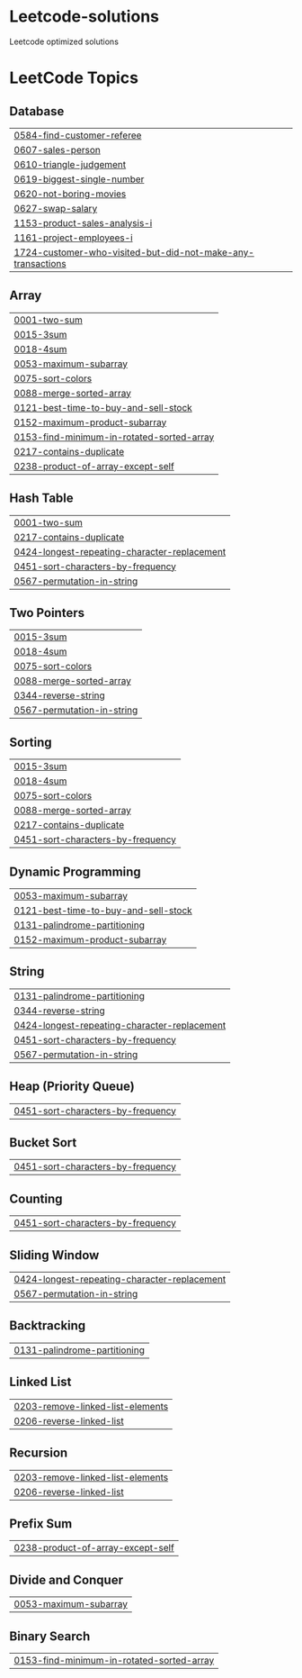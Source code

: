 # Leetcode-solutions
Leetcode optimized solutions

<!---LeetCode Topics Start-->
# LeetCode Topics
## Database
|  |
| ------- |
| [0584-find-customer-referee](https://github.com/ritikporwal710/LeetCode-Solutions/tree/master/0584-find-customer-referee) |
| [0607-sales-person](https://github.com/ritikporwal710/LeetCode-Solutions/tree/master/0607-sales-person) |
| [0610-triangle-judgement](https://github.com/ritikporwal710/LeetCode-Solutions/tree/master/0610-triangle-judgement) |
| [0619-biggest-single-number](https://github.com/ritikporwal710/LeetCode-Solutions/tree/master/0619-biggest-single-number) |
| [0620-not-boring-movies](https://github.com/ritikporwal710/LeetCode-Solutions/tree/master/0620-not-boring-movies) |
| [0627-swap-salary](https://github.com/ritikporwal710/LeetCode-Solutions/tree/master/0627-swap-salary) |
| [1153-product-sales-analysis-i](https://github.com/ritikporwal710/LeetCode-Solutions/tree/master/1153-product-sales-analysis-i) |
| [1161-project-employees-i](https://github.com/ritikporwal710/LeetCode-Solutions/tree/master/1161-project-employees-i) |
| [1724-customer-who-visited-but-did-not-make-any-transactions](https://github.com/ritikporwal710/LeetCode-Solutions/tree/master/1724-customer-who-visited-but-did-not-make-any-transactions) |
## Array
|  |
| ------- |
| [0001-two-sum](https://github.com/ritikporwal710/LeetCode-Solutions/tree/master/0001-two-sum) |
| [0015-3sum](https://github.com/ritikporwal710/LeetCode-Solutions/tree/master/0015-3sum) |
| [0018-4sum](https://github.com/ritikporwal710/LeetCode-Solutions/tree/master/0018-4sum) |
| [0053-maximum-subarray](https://github.com/ritikporwal710/LeetCode-Solutions/tree/master/0053-maximum-subarray) |
| [0075-sort-colors](https://github.com/ritikporwal710/LeetCode-Solutions/tree/master/0075-sort-colors) |
| [0088-merge-sorted-array](https://github.com/ritikporwal710/LeetCode-Solutions/tree/master/0088-merge-sorted-array) |
| [0121-best-time-to-buy-and-sell-stock](https://github.com/ritikporwal710/LeetCode-Solutions/tree/master/0121-best-time-to-buy-and-sell-stock) |
| [0152-maximum-product-subarray](https://github.com/ritikporwal710/LeetCode-Solutions/tree/master/0152-maximum-product-subarray) |
| [0153-find-minimum-in-rotated-sorted-array](https://github.com/ritikporwal710/LeetCode-Solutions/tree/master/0153-find-minimum-in-rotated-sorted-array) |
| [0217-contains-duplicate](https://github.com/ritikporwal710/LeetCode-Solutions/tree/master/0217-contains-duplicate) |
| [0238-product-of-array-except-self](https://github.com/ritikporwal710/LeetCode-Solutions/tree/master/0238-product-of-array-except-self) |
## Hash Table
|  |
| ------- |
| [0001-two-sum](https://github.com/ritikporwal710/LeetCode-Solutions/tree/master/0001-two-sum) |
| [0217-contains-duplicate](https://github.com/ritikporwal710/LeetCode-Solutions/tree/master/0217-contains-duplicate) |
| [0424-longest-repeating-character-replacement](https://github.com/ritikporwal710/LeetCode-Solutions/tree/master/0424-longest-repeating-character-replacement) |
| [0451-sort-characters-by-frequency](https://github.com/ritikporwal710/LeetCode-Solutions/tree/master/0451-sort-characters-by-frequency) |
| [0567-permutation-in-string](https://github.com/ritikporwal710/LeetCode-Solutions/tree/master/0567-permutation-in-string) |
## Two Pointers
|  |
| ------- |
| [0015-3sum](https://github.com/ritikporwal710/LeetCode-Solutions/tree/master/0015-3sum) |
| [0018-4sum](https://github.com/ritikporwal710/LeetCode-Solutions/tree/master/0018-4sum) |
| [0075-sort-colors](https://github.com/ritikporwal710/LeetCode-Solutions/tree/master/0075-sort-colors) |
| [0088-merge-sorted-array](https://github.com/ritikporwal710/LeetCode-Solutions/tree/master/0088-merge-sorted-array) |
| [0344-reverse-string](https://github.com/ritikporwal710/LeetCode-Solutions/tree/master/0344-reverse-string) |
| [0567-permutation-in-string](https://github.com/ritikporwal710/LeetCode-Solutions/tree/master/0567-permutation-in-string) |
## Sorting
|  |
| ------- |
| [0015-3sum](https://github.com/ritikporwal710/LeetCode-Solutions/tree/master/0015-3sum) |
| [0018-4sum](https://github.com/ritikporwal710/LeetCode-Solutions/tree/master/0018-4sum) |
| [0075-sort-colors](https://github.com/ritikporwal710/LeetCode-Solutions/tree/master/0075-sort-colors) |
| [0088-merge-sorted-array](https://github.com/ritikporwal710/LeetCode-Solutions/tree/master/0088-merge-sorted-array) |
| [0217-contains-duplicate](https://github.com/ritikporwal710/LeetCode-Solutions/tree/master/0217-contains-duplicate) |
| [0451-sort-characters-by-frequency](https://github.com/ritikporwal710/LeetCode-Solutions/tree/master/0451-sort-characters-by-frequency) |
## Dynamic Programming
|  |
| ------- |
| [0053-maximum-subarray](https://github.com/ritikporwal710/LeetCode-Solutions/tree/master/0053-maximum-subarray) |
| [0121-best-time-to-buy-and-sell-stock](https://github.com/ritikporwal710/LeetCode-Solutions/tree/master/0121-best-time-to-buy-and-sell-stock) |
| [0131-palindrome-partitioning](https://github.com/ritikporwal710/LeetCode-Solutions/tree/master/0131-palindrome-partitioning) |
| [0152-maximum-product-subarray](https://github.com/ritikporwal710/LeetCode-Solutions/tree/master/0152-maximum-product-subarray) |
## String
|  |
| ------- |
| [0131-palindrome-partitioning](https://github.com/ritikporwal710/LeetCode-Solutions/tree/master/0131-palindrome-partitioning) |
| [0344-reverse-string](https://github.com/ritikporwal710/LeetCode-Solutions/tree/master/0344-reverse-string) |
| [0424-longest-repeating-character-replacement](https://github.com/ritikporwal710/LeetCode-Solutions/tree/master/0424-longest-repeating-character-replacement) |
| [0451-sort-characters-by-frequency](https://github.com/ritikporwal710/LeetCode-Solutions/tree/master/0451-sort-characters-by-frequency) |
| [0567-permutation-in-string](https://github.com/ritikporwal710/LeetCode-Solutions/tree/master/0567-permutation-in-string) |
## Heap (Priority Queue)
|  |
| ------- |
| [0451-sort-characters-by-frequency](https://github.com/ritikporwal710/LeetCode-Solutions/tree/master/0451-sort-characters-by-frequency) |
## Bucket Sort
|  |
| ------- |
| [0451-sort-characters-by-frequency](https://github.com/ritikporwal710/LeetCode-Solutions/tree/master/0451-sort-characters-by-frequency) |
## Counting
|  |
| ------- |
| [0451-sort-characters-by-frequency](https://github.com/ritikporwal710/LeetCode-Solutions/tree/master/0451-sort-characters-by-frequency) |
## Sliding Window
|  |
| ------- |
| [0424-longest-repeating-character-replacement](https://github.com/ritikporwal710/LeetCode-Solutions/tree/master/0424-longest-repeating-character-replacement) |
| [0567-permutation-in-string](https://github.com/ritikporwal710/LeetCode-Solutions/tree/master/0567-permutation-in-string) |
## Backtracking
|  |
| ------- |
| [0131-palindrome-partitioning](https://github.com/ritikporwal710/LeetCode-Solutions/tree/master/0131-palindrome-partitioning) |
## Linked List
|  |
| ------- |
| [0203-remove-linked-list-elements](https://github.com/ritikporwal710/LeetCode-Solutions/tree/master/0203-remove-linked-list-elements) |
| [0206-reverse-linked-list](https://github.com/ritikporwal710/LeetCode-Solutions/tree/master/0206-reverse-linked-list) |
## Recursion
|  |
| ------- |
| [0203-remove-linked-list-elements](https://github.com/ritikporwal710/LeetCode-Solutions/tree/master/0203-remove-linked-list-elements) |
| [0206-reverse-linked-list](https://github.com/ritikporwal710/LeetCode-Solutions/tree/master/0206-reverse-linked-list) |
## Prefix Sum
|  |
| ------- |
| [0238-product-of-array-except-self](https://github.com/ritikporwal710/LeetCode-Solutions/tree/master/0238-product-of-array-except-self) |
## Divide and Conquer
|  |
| ------- |
| [0053-maximum-subarray](https://github.com/ritikporwal710/LeetCode-Solutions/tree/master/0053-maximum-subarray) |
## Binary Search
|  |
| ------- |
| [0153-find-minimum-in-rotated-sorted-array](https://github.com/ritikporwal710/LeetCode-Solutions/tree/master/0153-find-minimum-in-rotated-sorted-array) |
<!---LeetCode Topics End-->